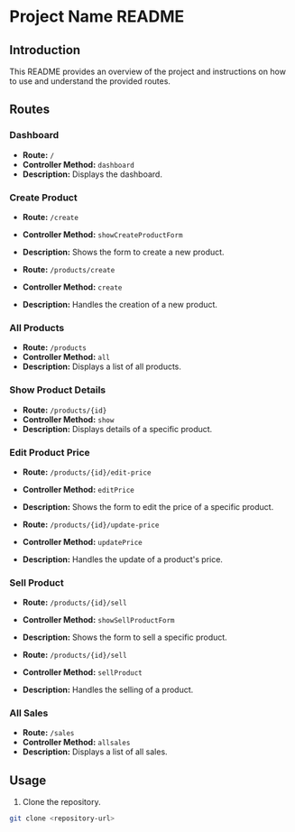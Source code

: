 # Project Name README

## Introduction

This README provides an overview of the project and instructions on how to use and understand the provided routes.

## Routes

### Dashboard

- **Route:** `/`
- **Controller Method:** `dashboard`
- **Description:** Displays the dashboard.

### Create Product

- **Route:** `/create`
- **Controller Method:** `showCreateProductForm`
- **Description:** Shows the form to create a new product.

- **Route:** `/products/create`
- **Controller Method:** `create`
- **Description:** Handles the creation of a new product.

### All Products

- **Route:** `/products`
- **Controller Method:** `all`
- **Description:** Displays a list of all products.

### Show Product Details

- **Route:** `/products/{id}`
- **Controller Method:** `show`
- **Description:** Displays details of a specific product.

### Edit Product Price

- **Route:** `/products/{id}/edit-price`
- **Controller Method:** `editPrice`
- **Description:** Shows the form to edit the price of a specific product.

- **Route:** `/products/{id}/update-price`
- **Controller Method:** `updatePrice`
- **Description:** Handles the update of a product's price.

### Sell Product

- **Route:** `/products/{id}/sell`
- **Controller Method:** `showSellProductForm`
- **Description:** Shows the form to sell a specific product.

- **Route:** `/products/{id}/sell`
- **Controller Method:** `sellProduct`
- **Description:** Handles the selling of a product.

### All Sales

- **Route:** `/sales`
- **Controller Method:** `allsales`
- **Description:** Displays a list of all sales.

## Usage

1. Clone the repository.

```bash
git clone <repository-url>



